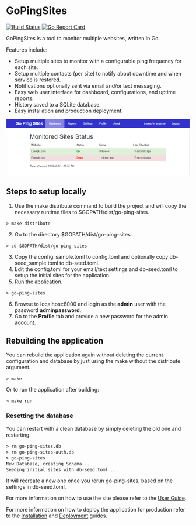 # GoPingSites
[![Build Status](https://travis-ci.org/turnkey-commerce/go-ping-sites.svg?branch=master)](https://travis-ci.org/turnkey-commerce/go-ping-sites)
 [![Go Report Card](https://goreportcard.com/badge/github.com/turnkey-commerce/go-ping-sites)](https://goreportcard.com/report/github.com/turnkey-commerce/go-ping-sites) 

GoPingSites is a tool to monitor multiple websites, written in Go.

Features include:
* Setup multiple sites to monitor with a configurable ping frequency for each site.
* Setup multiple contacts (per site) to notify about downtime and when service is restored.
* Notifications optionally sent via email and/or text messaging.
* Easy web user interface for dashboard, configurations, and uptime reports.
* History saved to a SQLite database.
* Easy installation and production deployment.

![Dashboard Page](https://github.com/turnkey-commerce/go-ping-sites/blob/master/screenshots/dashboard.png)

## Steps to setup locally
1. Use the make distribute command to build the project and will copy the necessary runtime files to $GOPATH/dist/go-ping-sites.

  ```
  > make distribute
  ```
2. Go to the directory $GOPATH/dist/go-ping-sites.

  ```
  > cd $GOPATH/dist/go-ping-sites
  ```
3. Copy the config_sample.toml to config.toml and optionally copy db-seed_sample.toml to db-seed.toml.
4. Edit the config.toml for your email/text settings and db-seed.toml to setup the initial sites for the application.
5. Run the application.

  ```
  > go-ping-sites
  ```
6. Browse to localhost:8000 and login as the **admin** user with the password **adminpassword**.
7. Go to the **Profile** tab and provide a new password for the admin account.

## Rebuilding the application
You can rebuild the application again without deleting the current configuration and database by just using the make without the distribute argument.

```
> make
```
Or to run the application after building:

```
> make run
```
### Resetting the database
You can restart with a clean database by simply deleting the old one and restarting.

```
> rm go-ping-sites.db
> rm go-ping-sites-auth.db
> go-ping-sites
New Database, creating Schema...            
Seeding initial sites with db-seed.toml ...
```
It will recreate a new one once you rerun go-ping-sites, based on the settings in db-seed.toml.

For more information on how to use the site please refer to the [User Guide](https://github.com/turnkey-commerce/go-ping-sites/wiki/User-Guide).

For more information on how to deploy the application for production refer to the [Installation](https://github.com/turnkey-commerce/go-ping-sites/wiki/Installation)
and [Deployment](https://github.com/turnkey-commerce/go-ping-sites/wiki/Deployment) guides.
